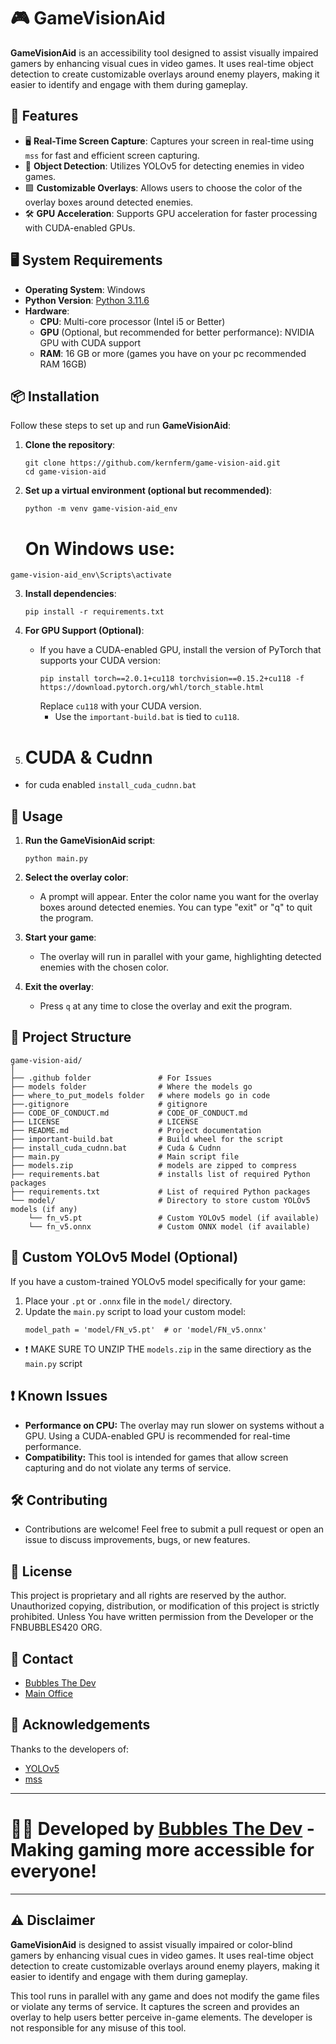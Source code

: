 # 🎮 GameVisionAid

**GameVisionAid** is an accessibility tool designed to assist visually impaired gamers by enhancing visual cues in video games. It uses real-time object detection to create customizable overlays around enemy players, making it easier to identify and engage with them during gameplay.

## 🚀 Features

- 🖥️ **Real-Time Screen Capture**: Captures your screen in real-time using `mss` for fast and efficient screen capturing.
- 🎯 **Object Detection**: Utilizes YOLOv5 for detecting enemies in video games.
- 🟩 **Customizable Overlays**: Allows users to choose the color of the overlay boxes around detected enemies.
- 🛠️ **GPU Acceleration**: Supports GPU acceleration for faster processing with CUDA-enabled GPUs.

## 🖥️ System Requirements

- **Operating System**: Windows
- **Python Version**: [Python 3.11.6](https://github.com/KernFerm/Py3.11.6installer)
- **Hardware**:
  - **CPU**: Multi-core processor (Intel i5 or Better)
  - **GPU** (Optional, but recommended for better performance): NVIDIA GPU with CUDA support
  - **RAM**: 16 GB or more (games you have on your pc recommended RAM 16GB)

## 📦 Installation

Follow these steps to set up and run **GameVisionAid**:

1. **Clone the repository**:
    ```
    git clone https://github.com/kernferm/game-vision-aid.git
    cd game-vision-aid
    ```

2. **Set up a virtual environment (optional but recommended)**:
    ```
    python -m venv game-vision-aid_env
    ```
   # On Windows use: 
  ```
  game-vision-aid_env\Scripts\activate
  ```

3. **Install dependencies**:
    ```
    pip install -r requirements.txt
    ```

4. **For GPU Support (Optional)**:
   - If you have a CUDA-enabled GPU, install the version of PyTorch that supports your CUDA version:
     ```
     pip install torch==2.0.1+cu118 torchvision==0.15.2+cu118 -f https://download.pytorch.org/whl/torch_stable.html
     ```
     Replace `cu118` with your CUDA version. 
     - Use the `important-build.bat` is tied to `cu118`.

5. # **CUDA & Cudnn** 
- for cuda enabled  `install_cuda_cudnn.bat` 

## 📝 Usage

1. **Run the GameVisionAid script**:
    ```
    python main.py
    ```

2. **Select the overlay color**:
   - A prompt will appear. Enter the color name you want for the overlay boxes around detected enemies. You can type "exit" or "q" to quit the program.

3. **Start your game**:
   - The overlay will run in parallel with your game, highlighting detected enemies with the chosen color.

4. **Exit the overlay**:
   - Press `q` at any time to close the overlay and exit the program.

## 📂 Project Structure

```
game-vision-aid/ 
│
├── .github folder               # For Issues
├── models folder                # Where the models go
├── where_to_put_models folder   # where models go in code
├──.gitignore                    # gitignore
├── CODE_OF_CONDUCT.md           # CODE_OF_CONDUCT.md
├── LICENSE                      # LICENSE
├── README.md                    # Project documentation 
├── important-build.bat          # Build wheel for the script
├── install_cuda_cudnn.bat       # Cuda & Cudnn
├── main.py                      # Main script file 
├── models.zip                   # models are zipped to compress
├── requirements.bat             # installs list of required Python packages
├── requirements.txt             # List of required Python packages 
└── model/                       # Directory to store custom YOLOv5 models (if any) 
    └── fn_v5.pt                 # Custom YOLOv5 model (if available)
    └── fn_v5.onnx               # Custom ONNX model (if available)
```


## 🤖 Custom YOLOv5 Model (Optional)

If you have a custom-trained YOLOv5 model specifically for your game:

1. Place your `.pt` or `.onnx` file in the `model/` directory.
2. Update the `main.py` script to load your custom model:
    ```
    model_path = 'model/FN_v5.pt'  # or 'model/FN_v5.onnx'
    ```
- ❗ MAKE SURE TO UNZIP THE `models.zip` in the same directiory as the `main.py` script 


## ❗ Known Issues
- **Performance on CPU:** The overlay may run slower on systems without a GPU. Using a CUDA-enabled GPU is recommended for real-time performance.
- **Compatibility:** This tool is intended for games that allow screen capturing and do not violate any terms of service.

## 🛠️ Contributing

- Contributions are welcome! Feel free to submit a pull request or open an issue to discuss improvements, bugs, or new features.

## 📜 License

This project is proprietary and all rights are reserved by the author. Unauthorized copying, distribution, or modification of this project is strictly prohibited. Unless You have written permission from the Developer or the FNBUBBLES420 ORG.  

## 📧 Contact

- [Bubbles The Dev](kernferm@gmail.com)
- [Main Office](mainoffice@fnbubbles420.org)
## 🙏 Acknowledgements

Thanks to the developers of:
- [YOLOv5](https://github.com/ultralytics/yolov5)
- [mss](https://github.com/BoboTiG/python-mss)

-----

# 👨‍💻 Developed by [Bubbles The Dev](https://github.com/kernferm) - Making gaming more accessible for everyone!

-----

## ⚠️ Disclaimer

**GameVisionAid** is designed to assist visually impaired or color-blind gamers by enhancing visual cues in video games. It uses real-time object detection to create customizable overlays around enemy players, making it easier to identify and engage with them during gameplay.

This tool runs in parallel with any game and does not modify the game files or violate any terms of service. It captures the screen and provides an overlay to help users better perceive in-game elements. The developer is not responsible for any misuse of this tool.
